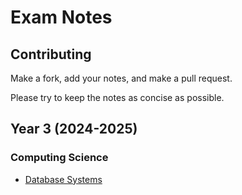 # Exam Notes

## Contributing

Make a fork, add your notes, and make a pull request.

Please try to keep the notes as concise as possible.

## Year 3 (2024-2025)

### Computing Science

- [Database Systems](https://github.com/MatthewMckee4/exam_notes/releases/latest/download/database_systems_notes.pdf)
